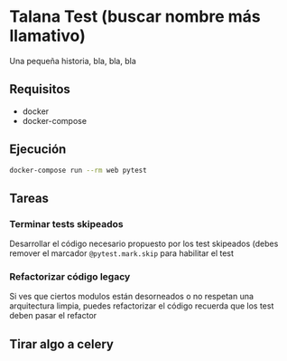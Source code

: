 # Talana Test (buscar nombre más llamativo)

Una pequeña historia, bla, bla, bla

## Requisitos

- docker
- docker-compose

## Ejecución

```bash
docker-compose run --rm web pytest
```

## Tareas

### Terminar tests skipeados

Desarrollar el código necesario propuesto por los test skipeados (debes remover el marcador `@pytest.mark.skip` para habilitar el test

### Refactorizar código legacy

Si ves que ciertos modulos están desorneados o no respetan una arquitectura limpia, puedes refactorizar el código
recuerda que los test deben pasar el refactor


## Tirar algo a celery
